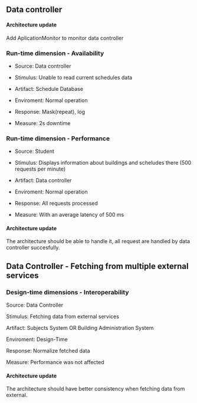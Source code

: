 
## Data controller

#### Architecture update

Add AplicationMonitor to monitor data controller

### Run-time dimension - Availability

- Source: Data controller

- Stimulus: Unable to read current schedules data

- Artifact: Schedule Database

- Enviroment: Normal operation

- Response: Mask(repeat), log

- Measure: 2s downtime


### Run-time dimension - Performance

- Source: Student

- Stimulus: Displays information about buildings and scheludes there (500 requests per minute)

- Artifact: Data controller

- Enviroment: Normal operation

- Response: All requests processed

- Measure: With an average latency of 500 ms

#### Architecture update

The architecture should be able to handle it, all request are handled by data controller succesfully.


## Data Controller - Fetching from multiple external services 
### Design-time dimensions - Interoperability  

Source: Data Controller

Stimulus: Fetching data from external services

Artifact: Subjects System OR Building Administration System

Enviroment: Design-Time

Response: Normalize fetched data

Measure: Performance was not affected

#### Architecture update

The architecture should have better consistency when fetching data from external.

